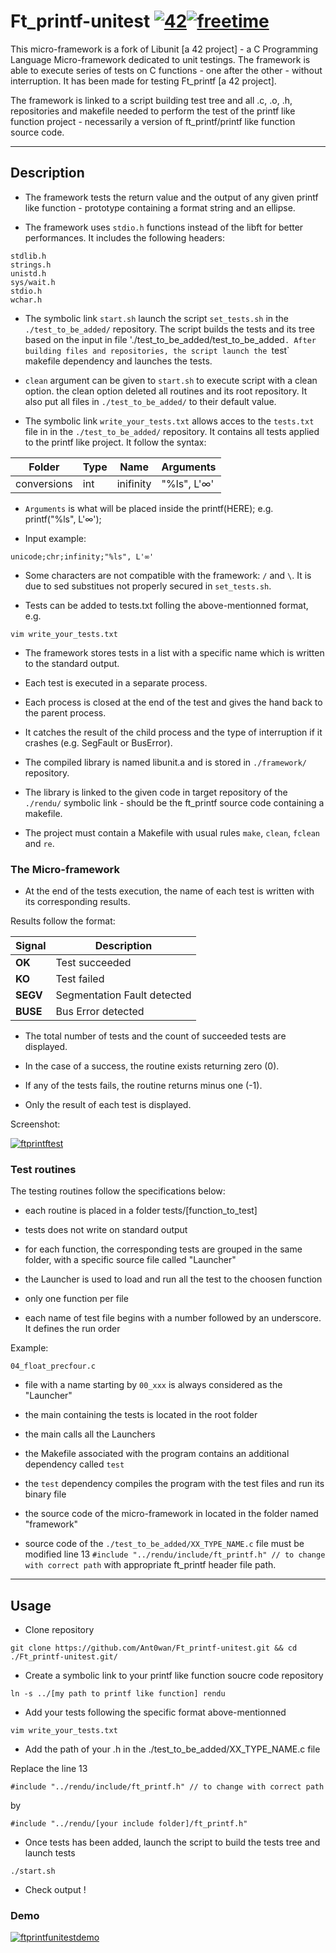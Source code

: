 # Ft_printf-unitest [![42](https://i.imgur.com/9NXfcit.jpg)](i.imgur.com/9NXfcit.jpg)[![freetime](https://i.imgur.com/8IcDLkc.png)](i.imgur.com/8IcDLkc.png)

This micro-framework is a fork of Libunit [a 42 project] - a C Programming Language Micro-framework dedicated to unit testings. The framework is able to execute series of tests on C functions - one after the other - without interruption. It has been made for testing Ft_printf [a 42 project].

The framework is linked to a script building test tree and all .c, .o, .h, repositories and makefile needed to perform the test of the printf like function project - necessarily a version of ft_printf/printf like function source code.

---

## Description

- The framework tests the return value and the output of any given printf like function - prototype containing a format string and an ellipse.

- The framework uses `stdio.h` functions instead of the libft for better performances. It includes the following headers:

```shell=
stdlib.h
strings.h
unistd.h
sys/wait.h
stdio.h
wchar.h
```

- The symbolic link `start.sh` launch the script `set_tests.sh` in the `./test_to_be_added/` repository. The script builds the tests and its tree based on the input in file './test_to_be_added/test_to_be_added`. After building files and repositories, the script launch the `test` makefile dependency and launches the tests.

- `clean` argument can be given to `start.sh` to execute script with a clean option. the clean option deleted all routines and its root repository. It also put all files in `./test_to_be_added/` to their default value.

- The symbolic link `write_your_tests.txt` allows acces to the `tests.txt` file in in the `./test_to_be_added/` repository. It contains all tests applied to the printf like project. It follow the syntax:

| Folder      | Type  | Name      | Arguments   |
| ----------- | ----- | --------- | ----------- |
| conversions |  int  | inifinity | "%ls", L'∞' |

- `Arguments` is what will be placed inside the printf(HERE); e.g. printf("%ls", L'∞');

- Input example:

```shell=
unicode;chr;infinity;"%ls", L'∞'
```

- Some characters are not compatible with the framework: `/` and `\`. It is due to sed substitues not properly secured in `set_tests.sh`.

- Tests can be added to tests.txt folling the above-mentionned format, e.g.

```shell=
vim write_your_tests.txt
```

- The framework stores tests in a list with a specific name which is written to the standard output.

- Each test is executed in a separate process.

- Each process is closed at the end of the test and gives the hand back to the parent process.

- It catches the result of the child process and the type of interruption if it crashes (e.g. SegFault or BusError).

- The compiled library is named libunit.a and is stored in `./framework/` repository.

- The library is linked to the given code in target repository of the `./rendu/` symbolic link - should be the ft_printf source code containing a makefile.

- The project must contain a Makefile with usual rules `make`, `clean`, `fclean` and `re`.

### The Micro-framework

- At the end of the tests execution, the name of each test is written with its corresponding results.

Results follow the format:

| Signal | Description |
| --- | --- |
| **OK** | Test succeeded |
| **KO** | Test failed |
| **SEGV** | Segmentation Fault detected |
| **BUSE** | Bus Error detected |

- The total number of tests and the count of succeeded tests are displayed.

- In the case of a success, the routine exists returning zero (0).

- If any of the tests fails, the routine returns minus one (-1).

- Only the result of each test is displayed.

Screenshot:

[![ftprintftest](https://i.imgur.com/)](i.imgur.com/)

### Test routines

The testing routines follow the specifications below:

- each routine is placed in a folder tests/[function_to_test]

- tests does not write on standard output

- for each function, the corresponding tests are grouped in the same folder, with a specific source file called "Launcher"

- the Launcher is used to load and run all the test to the choosen function

- only one function per file

- each name of test file begins with a number followed by an underscore. It defines the run order

Example:
```shell=
04_float_precfour.c
```

- file with a name starting by ```00_xxx``` is always considered as the "Launcher"

- the main containing the tests is located in the root folder

- the main calls all the Launchers

- the Makefile associated with the program contains an additional dependency called ```test```

- the ```test``` dependency compiles the program with the test files and run its binary file

- the source code of the micro-framework in located in the folder named "framework"

- source code of the `./test_to_be_added/XX_TYPE_NAME.c` file must be modified line 13 `#include "../rendu/include/ft_printf.h" // to change with correct path` with appropriate ft_printf header file path.

---

## Usage

- Clone repository

```shell=
git clone https://github.com/Ant0wan/Ft_printf-unitest.git && cd ./Ft_printf-unitest.git/
```

- Create a symbolic link to your printf like function soucre code repository

```shell=
ln -s ../[my path to printf like function] rendu
```

- Add your tests following the specific format above-mentionned

```shell=
vim write_your_tests.txt
```

- Add the path of your .h in the ./test_to_be_added/XX_TYPE_NAME.c file

Replace the line 13
```shell=
#include "../rendu/include/ft_printf.h" // to change with correct path
```
by
```shell=
#include "../rendu/[your include folder]/ft_printf.h"
```


- Once tests has been added, launch the script to build the tests tree and launch tests

```shell=
./start.sh
```

- Check output !

### Demo

[![ftprintfunitestdemo](https://i.imgur.com/)](i.imgur.com)
